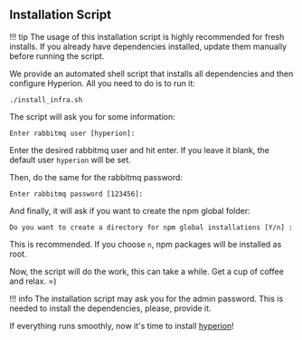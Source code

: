 ## Installation Script
!!! tip
    The usage of this installation script is highly recommended for fresh installs. If you already have
    dependencies installed, update them manually before running the script.

We provide an automated shell script that installs all dependencies and then configure Hyperion.
All you need to do is to run it:
````
./install_infra.sh
````

The script will ask you for some information:
````
Enter rabbitmq user [hyperion]:
````

Enter the desired rabbitmq user and hit enter. If you leave it blank, the default user
`hyperion` will be set.

Then, do the same for the rabbitmq password:
```
Enter rabbitmq password [123456]:
```

And finally, it will ask if you want to create the npm global folder:
````
Do you want to create a directory for npm global installations [Y/n] :
````
This is recommended. If you choose `n`, npm packages will be installed as root.

Now, the script will do the work, this can take a while. Get a cup of coffee and relax. =)

!!! info
    The installation script may ask you for the admin password. This is needed to install the dependencies, please, provide it.
   
If everything runs smoothly, now it's time to install [hyperion](hyperion.md)!

